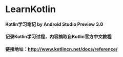 # LearnKotlin
#### Kotlin学习笔记 by Android Studio Preview 3.0
#### 记录Kotlin学习过程，内容摘取自Kotlin官方中文教程
#### 链接地址：http://www.kotlincn.net/docs/reference/
